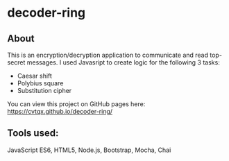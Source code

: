 # decoder-ring



## About
This is an encryption/decryption application to communicate and read top-secret messages. I used Javasript to create logic for the following 3 tasks:
- Caesar shift
- Polybius square
- Substitution cipher


You can view this project on GitHub pages here: https://cvtqx.github.io/decoder-ring/

## Tools used:

JavaScript ES6, HTML5, Node.js, Bootstrap, Mocha, Chai
